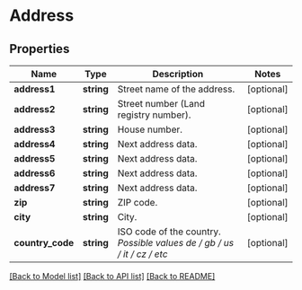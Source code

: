 # Address

## Properties
Name | Type | Description | Notes
------------ | ------------- | ------------- | -------------
**address1** | **string** | Street name of the address. | [optional] 
**address2** | **string** | Street number (Land registry number). | [optional] 
**address3** | **string** | House number. | [optional] 
**address4** | **string** | Next address data. | [optional] 
**address5** | **string** | Next address data. | [optional] 
**address6** | **string** | Next address data. | [optional] 
**address7** | **string** | Next address data. | [optional] 
**zip** | **string** | ZIP code. | [optional] 
**city** | **string** | City. | [optional] 
**country_code** | **string** | ISO code of the country. *Possible values de / gb / us / it / cz / etc* | [optional] 

[[Back to Model list]](../../README.md#documentation-for-models) [[Back to API list]](../../README.md#documentation-for-api-endpoints) [[Back to README]](../../README.md)

